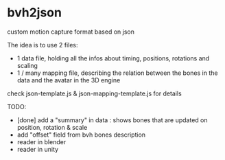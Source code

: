 bvh2json
========

custom motion capture format based on json

The idea is to use 2 files:
- 1 data file, holding all the infos about timing, positions, rotations and scaling
- 1 / many mapping file, describing the relation between the bones in the data and the avatar in the 3D engine

check json-template.js & json-mapping-template.js for details

TODO:
- [done] add a "summary" in data : shows bones that are updated on position, rotation & scale
- add "offset" field from bvh bones description
- reader in blender
- reader in unity
